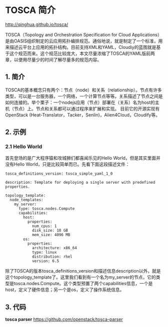 # TOSCA 简介

http://qinghua.github.io/tosca/

TOSCA（Topology and Orchestration Specification for Cloud Applications）是由OASIS组织制定的云应用拓扑编排规范。通俗地说，就是制定了一个标准，用来描述云平台上应用的拓扑结构。目前支持XML和YAML，Cloudiy的蓝图就是基于这个规范而来。这个规范比较庞大，本文尽量浓缩了TOSCA的YAML版前两章，以便用尽量少的时间了解尽量多的规范内容。

## 1. 简介
TOSCA的基本概念只有两个：节点（node）和关系（relationship）。节点有许多类型，可以是一台服务器，一个网络，一个计算节点等等。关系描述了节点之间是如何连接的。举个栗子：一个nodejs应用（节点）部署在（关系）名为host的主机（节点）上。节点和关系都可以通过程序来扩展和实现。
目前它的开源实现有OpenStack (Heat-Translator，Tacker，Senlin)，Alien4Cloud，Cloudify等。

## 2. 示例
### 2.1 Hello World
首先登场的是广大程序猿和攻城狮们都喜闻乐见的Hello World，但是其实里面并没有Hello World，只是比较简单而已。先看下面这段描述文件：

	tosca_definitions_version: tosca_simple_yaml_1_0
	
	description: Template for deploying a single server with predefined properties.
	
	topology_template:
	  node_templates:
	    my_server:
	      type: tosca.nodes.Compute
	      capabilities:
	        host:
	          properties:
	            num_cpus: 1
	            disk_size: 10 GB
	            mem_size: 4096 MB
	        os:
	          properties:
	            architecture: x86_64
	            type: linux 
	            distribution: rhel 
	            version: 6.5 

除了TOSCA的版本tosca_definitions_version和描述信息description以外，就是这个topology_template了。这里我们看到有一个名为my_server的节点，它的类型是tosca.nodes.Compute。这个类型预置了两个capabilities信息，一个是host，定义了硬件信息；另一个是os，定义了操作系统信息。

## 3. 代码

**tosca parser**
https://github.com/openstack/tosca-parser